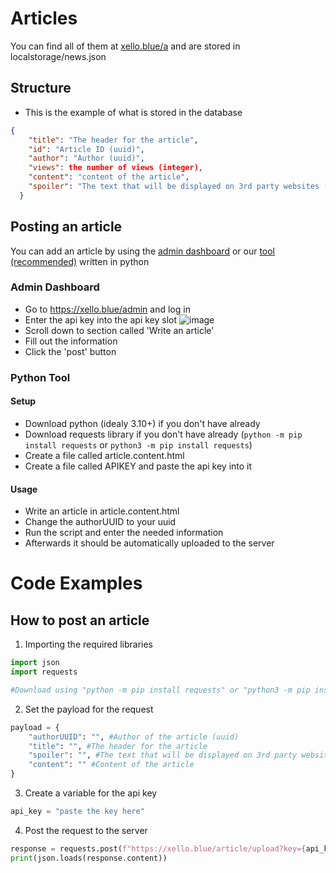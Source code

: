 # Articles
You can find all of them at [xello.blue/a](<https://xello.blue/a>) and are stored in localstorage/news.json


## Structure
- This is the example of what is stored in the database
```json
{
    "title": "The header for the article",
    "id": "Article ID (uuid)",
    "author": "Author (uuid)",
    "views": the number of views (integer),
    "content": "content of the article",
    "spoiler": "The text that will be displayed on 3rd party websites (like discord or twitter) or on dashboard"
  }
```


## Posting an article
You can add an article by using the [admin dashboard](<https://xello.blue/admin>) or our [tool (recommended)](<https://github.com/Xello-Blue/tools/blob/main/post%20article.py>) written in python

### Admin Dashboard
- Go to https://xello.blue/admin and log in
- Enter the api key into the api key slot ![image](<https://xello.blue/usercontent/oXYROQSZZc.png>)
- Scroll down to section called 'Write an article'
- Fill out the information
- Click the 'post' button


### Python Tool
#### Setup
- Download python (idealy 3.10+) if you don't have already
- Download requests library if you don't have already (`python -m pip install requests` or `python3 -m pip install requests`) 
- Create a file called article.content.html
- Create a file called APIKEY and paste the api key into it

#### Usage
- Write an article in article.content.html
- Change the authorUUID to your uuid
- Run the script and enter the needed information
- Afterwards it should be automatically uploaded to the server


# Code Examples

## How to post an article
1. Importing the required libraries 
```py
import json
import requests

#Download using "python -m pip install requests" or "python3 -m pip install requests"
```
2. Set the payload for the request
```py
payload = {
    "authorUUID": "", #Author of the article (uuid)
    "title": "", #The header for the article
    "spoiler": "", #The text that will be displayed on 3rd party websites (like discord or twitter) or on dashboard
    "content": "" #Content of the article
}
```

3. Create a variable for the api key
```py
api_key = "paste the key here"
```

4. Post the request to the server
```py
response = requests.post(f"https://xello.blue/article/upload?key={api_key}")
print(json.loads(response.content))
```
